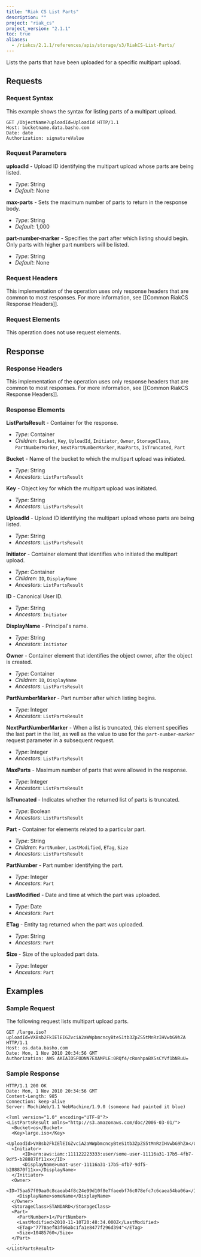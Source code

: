 ```yaml
---
title: "Riak CS List Parts"
description: ""
project: "riak_cs"
project_version: "2.1.1"
toc: true
aliases:
  - /riakcs/2.1.1/references/apis/storage/s3/RiakCS-List-Parts/
---
```


Lists the parts that have been uploaded for a specific multipart upload.

## Requests

### Request Syntax

This example shows the syntax for listing parts of a multipart upload.

```
GET /ObjectName?uploadId=UploadId HTTP/1.1
Host: bucketname.data.basho.com
Date: date
Authorization: signatureValue
```

### Request Parameters

**uploadId** - Upload ID identifying the multipart upload whose parts are being listed.

* *Type*: String
* *Default*: None

**max-parts** - Sets the maximum number of parts to return in the response body.

* *Type*: String
* *Default*: 1,000

**part-number​-marker** - Specifies the part after which listing should begin. Only parts with higher part numbers will be listed.

* *Type*: String
* *Default*: None

### Request Headers

This implementation of the operation uses only response headers that are common to most responses. For more information, see [[Common RiakCS Response Headers]].

### Request Elements

This operation does not use request elements.

## Response

### Response Headers

This implementation of the operation uses only response headers that are common to most responses. For more information, see [[Common RiakCS Response Headers]].

### Response Elements

**ListPartsResult** - Container for the response.

* *Type*: Container
* *Children*: `Bucket`, `Key`, `UploadId`, `Initiator`, `Owner`, `StorageClass`, `PartNumberMarker`, `NextPartNumberMarker`, `MaxParts`, `IsTruncated`, `Part`

**Bucket** - Name of the bucket to which the multipart upload was initiated.

* *Type*: String
* *Ancestors*: `ListPartsResult`

**Key** - Object key for which the multipart upload was initiated.

* *Type*: String
* *Ancestors*: `ListPartsResult`

**UploadId** - Upload ID identifying the multipart upload whose parts are being listed.

* *Type*: String
* *Ancestors*: `ListPartsResult`

**Initiator** - Container element that identifies who initiated the multipart upload.

* *Type*: Container
* *Children*: `ID`, `DisplayName`
* *Ancestors*: `ListPartsResult`

**ID** - Canonical User ID.

* *Type*: String
* *Ancestors*: `Initiator`

**DisplayName** - Principal's name.

* *Type*: String
* *Ancestors*: `Initiator`

**Owner** - Container element that identifies the object owner, after the object is created.

* *Type*: Container
* *Children*: `ID`, `DisplayName`
* *Ancestors*: `ListPartsResult`

**PartNumberMarker** - Part number after which listing begins.

* *Type*: Integer
* *Ancestors*: `ListPartsResult`

**NextPartNumberMarker** - When a list is truncated, this element specifies the last part in the list, as well as the value to use for the `part-number-marker` request parameter in a subsequent request.

* *Type*: Integer
* *Ancestors*: `ListPartsResult`

**MaxParts** - Maximum number of parts that were allowed in the response.

* *Type*: Integer
* *Ancestors*: `ListPartsResult`

**IsTruncated** - Indicates whether the returned list of parts is truncated.

* *Type*: Boolean
* *Ancestors*: `ListPartsResult`

**Part** - Container for elements related to a particular part.

* *Type*: String
* *Children*: `PartNumber`, `LastModified`, `ETag`, `Size`
* *Ancestors*: `ListPartsResult`

**PartNumber** - Part number identifying the part.

* *Type*: Integer
* *Ancestors*: `Part`

**LastModified** - Date and time at which the part was uploaded.

* *Type*: Date
* *Ancestors*: `Part`

**ETag** - Entity tag returned when the part was uploaded.

* *Type*: String
* *Ancestors*: `Part`

**Size** - Size of the uploaded part data.

* *Type*: Integer
* *Ancestors*: `Part`

## Examples

### Sample Request

The following request lists multipart upload parts.

```
GET /large.iso?uploadId=VXBsb2FkIElEIGZvciA2aWWpbmcncyBteS1tb3ZpZS5tMnRzIHVwbG9hZA HTTP/1.1
Host: os.data.basho.com
Date: Mon, 1 Nov 2010 20:34:56 GMT
Authorization: AWS AKIAIOSFODNN7EXAMPLE:0RQf4/cRonhpaBX5sCYVf1bNRuU=
```

### Sample Response

```
HTTP/1.1 200 OK
Date: Mon, 1 Nov 2010 20:34:56 GMT
Content-Length: 985
Connection: keep-alive
Server: MochiWeb/1.1 WebMachine/1.9.0 (someone had painted it blue)

<?xml version="1.0" encoding="UTF-8"?>
<ListPartsResult xmlns="http://s3.amazonaws.com/doc/2006-03-01/">
  <Bucket>os</Bucket>
  <Key>large.iso</Key>
  <UploadId>VXBsb2FkIElEIGZvciA2aWWpbmcncyBteS1tb3ZpZS5tMnRzIHVwbG9hZA</UploadId>
  <Initiator>
      <ID>arn:aws:iam::111122223333:user/some-user-11116a31-17b5-4fb7-9df5-b288870f11xx</ID>
      <DisplayName>umat-user-11116a31-17b5-4fb7-9df5-b288870f11xx</DisplayName>
  </Initiator>
  <Owner>
    <ID>75aa57f09aa0c8caeab4f8c24e99d10f8e7faeebf76c078efc7c6caea54ba06a</ID>
    <DisplayName>someName</DisplayName>
  </Owner>
  <StorageClass>STANDARD</StorageClass>
  <Part>
    <PartNumber>1</PartNumber>
    <LastModified>2010-11-10T20:48:34.000Z</LastModified>
    <ETag>"7778aef83f66abc1fa1e8477f296d394"</ETag>
    <Size>10485760</Size>
  </Part>
  ...
</ListPartsResult>
```
